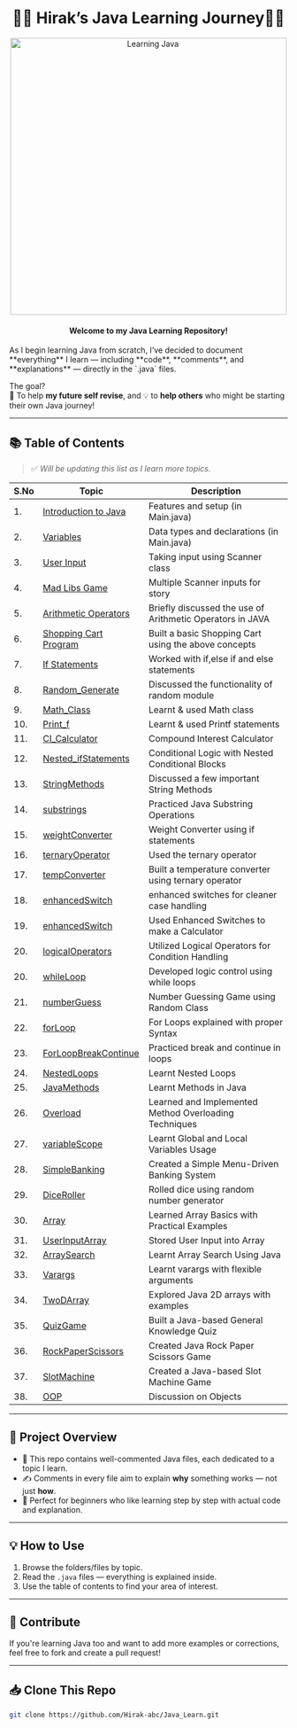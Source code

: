 <h1 align="center">🧑‍💻 Hirak’s Java Learning Journey🧑‍💻</h1>

<p align="center">
  <img src="https://media.giphy.com/media/qgQUggAC3Pfv687qPC/giphy.gif" alt="Learning Java" width="500">
</p>


<h4 align="center">Welcome to my Java Learning Repository!</h4> 
As I begin learning Java from scratch, I’ve decided to document **everything** I learn — including **code**, **comments**, and **explanations** — directly in the `.java` files.

The goal?  
📘 To help **my future self revise**, and 💡 to **help others** who might be starting their own Java journey!

---

## 📚 Table of Contents

> ✅ *Will be updating this list as I learn more topics.*

| S.No | Topic               | Description                        |
|------|---------------------|------------------------------------|
| 1.   | [Introduction to Java](#) | Features and setup (in Main.java)      |
| 2.   | [Variables](#)           | Data types and declarations  (in Main.java)      |
| 3.   | [User Input](#)          | Taking input using Scanner class  |
| 4.   | [Mad Libs Game](#)          | Multiple Scanner inputs for story  |
| 5.   | [Arithmetic Operators](#)          | Briefly discussed the use of Arithmetic Operators in JAVA  |
| 6.   | [Shopping Cart Program](#)          | Built a basic Shopping Cart using the above concepts   |
| 7.   | [If Statements](#)          | Worked with if,else if and else statements   |
| 8.   | [Random_Generate](#)          | Discussed the functionality of random module   |
| 9.   | [Math_Class](#)          | Learnt & used Math class  |
| 10.   | [Print_f](#)          | Learnt & used Printf statements  |
| 11.   | [CI_Calculator](#)          | Compound Interest Calculator  |
| 12.   | [Nested_ifStatements](#)          | Conditional Logic with Nested Conditional Blocks  |
| 13.   | [StringMethods](#)          | Discussed a few important String Methods  |
| 14.   | [substrings](#)          | Practiced Java Substring Operations  |
| 15.   | [weightConverter](#)          | Weight Converter using if statements  |
| 16.   | [ternaryOperator](#)          | Used the ternary operator  |
| 17.   | [tempConverter](#)          | Built a temperature converter using ternary operator  |
| 18.   | [enhancedSwitch](#)          | enhanced switches for cleaner case handling |
| 19.   | [enhancedSwitch](#)          | Used Enhanced Switches to make a Calculator |
| 20.   | [logicalOperators](#)          | Utilized Logical Operators for Condition Handling |
| 20.   | [whileLoop](#)          | Developed logic control using while loops |
| 21.   | [numberGuess](#)          | Number Guessing Game using Random Class |
| 22.   | [forLoop](#)          | For Loops explained with proper Syntax |
| 23.   | [ForLoopBreakContinue](#)          | Practiced break and continue in loops |
| 24.   | [NestedLoops](#)          | Learnt Nested Loops  |
| 25.   | [JavaMethods](#)          | Learnt Methods in Java  |
| 26.   | [Overload](#)          | Learned and Implemented Method Overloading Techniques  |
| 27.   | [variableScope](#)          | Learnt Global and Local Variables Usage  |
| 28.   | [SimpleBanking](#)          | Created a Simple Menu-Driven Banking System  |
| 29.   | [DiceRoller](#)          | Rolled dice using random number generator  |
| 30.   | [Array](#)          | Learned Array Basics with Practical Examples  |
| 31.   | [UserInputArray](#)          | Stored User Input into Array |
| 32.   | [ArraySearch](#)          | Learnt Array Search Using Java |
| 33.   | [Varargs](#)          | Learnt varargs with flexible arguments |
| 34.   | [TwoDArray](#)          | Explored Java 2D arrays with examples |
| 35.   | [QuizGame](#)          | Built a Java-based General Knowledge Quiz |
| 36.   | [RockPaperScissors](#)          | Created Java Rock Paper Scissors Game |
| 37.   | [SlotMachine](#)          | Created a Java-based Slot Machine Game |
| 38.   | [OOP](#)          | Discussion on Objects |
---

## 🧭 Project Overview

- 📂 This repo contains well-commented Java files, each dedicated to a topic I learn.
- ✍️ Comments in every file aim to explain **why** something works — not just **how**.
- 📘 Perfect for beginners who like learning step by step with actual code and explanation.

---

## 💡 How to Use

1. Browse the folders/files by topic.
2. Read the `.java` files — everything is explained inside.
3. Use the table of contents to find your area of interest.

---

## 🤝 Contribute

If you're learning Java too and want to add more examples or corrections, feel free to fork and create a pull request!

---

## 📥 Clone This Repo

```bash
git clone https://github.com/Hirak-abc/Java_Learn.git
